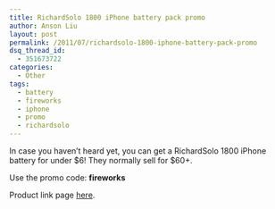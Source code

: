 ```yaml
---
title: RichardSolo 1800 iPhone battery pack promo
author: Anson Liu
layout: post
permalink: /2011/07/richardsolo-1800-iphone-battery-pack-promo
dsq_thread_id:
  - 351673722
categories:
  - Other
tags:
  - battery
  - fireworks
  - iphone
  - promo
  - richardsolo
---
```

In case you haven&#8217;t heard yet, you can get a RichardSolo 1800 iPhone battery for under $6! They normally sell for $60+.<img class="alignright" title="RS001" src="https://i0.wp.com/apparentetch.com/wp-content/uploads/2011/07/RS001_1.jpg?resize=300%2C159" alt="" data-recalc-dims="1" />

Use the promo code: **fireworks**

Product link page <a href="http://richardsolo.com/richardsolo1800foriphone.aspx" target="_blank">here</a>.